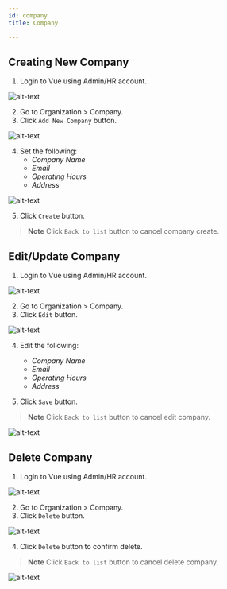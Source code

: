 ```yaml
---
id: company
title: Company

---
```

## Creating New Company

1. Login to Vue using  Admin/HR account.
 
 ![alt-text](assets/23.png)

2. Go to Organization > Company.
3. Click `Add New Company` button.

![alt-text](assets/company/1.png)  

4. Set the following:
    * _Company Name_
    * _Email_
    * _Operating Hours_
    * _Address_

![alt-text](assets/company/2.png)  

5. Click `Create` button.
> **Note** Click `Back to list` button to cancel company create.

## Edit/Update Company

1. Login to Vue using  Admin/HR account.
 
 ![alt-text](assets/23.png)

2. Go to Organization > Company.
3. Click `Edit` button.

![alt-text](assets/company/1.png)  

4. Edit the following: 
    * _Company Name_
    * _Email_
    * _Operating Hours_
    * _Address_

5. Click `Save` button.

> **Note** Click `Back to list` button to cancel edit company.

![alt-text](assets/company/3.png)  

## Delete Company

1. Login to Vue using  Admin/HR account.
 
 ![alt-text](assets/23.png)

2. Go to Organization > Company.
3. Click `Delete` button.

![alt-text](assets/company/1.png)  

4. Click `Delete` button to confirm delete.

> **Note** Click `Back to list` button to cancel delete company.

![alt-text](assets/company/4.png)  
